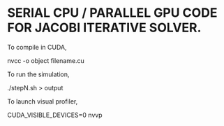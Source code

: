 # SERIAL CPU / PARALLEL GPU CODE FOR JACOBI ITERATIVE SOLVER.

To compile in CUDA,

nvcc -o object filename.cu

To run the simulation,

./stepN.sh > output
  
To launch visual profiler,

CUDA_VISIBLE_DEVICES=0 nvvp
